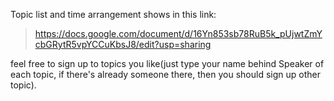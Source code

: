Topic list and time arrangement shows in this link:
> <https://docs.google.com/document/d/16Yn853sb78RuB5k_pUjwtZmYcbGRytR5vpYCCuKbsJ8/edit?usp=sharing>

feel free to sign up to topics you like(just type your name behind Speaker of each topic, if there's already someone there, then you should sign up other topic).

